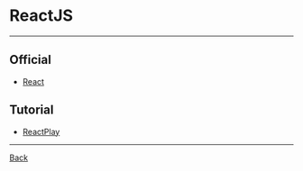 # ReactJS

---

## Official

- [React](https://react.dev/)

## Tutorial

- [ReactPlay](https://reactplay.io/)

---

[Back](./../Library.md)
